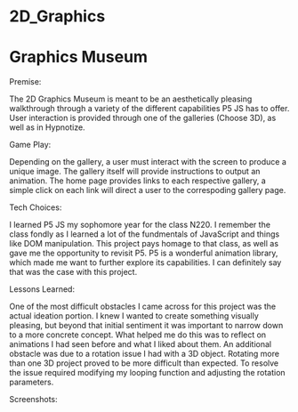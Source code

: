 # 2D_Graphics

# Graphics Museum
Premise: 

The 2D Graphics Museum is meant to be an aesthetically pleasing walkthrough through a variety of the different capabilities P5 JS has to offer. User interaction is provided through one of the galleries (Choose 3D), as well as in Hypnotize. 

Game Play:  

Depending on the gallery, a user must interact with the screen to produce a unique image. The gallery itself will provide instructions to output an animation. The home page provides links to each respective gallery, a simple click on each link will direct a user to the correspoding gallery page. 

Tech Choices: 

I learned P5 JS my sophomore year for the class N220. I remember the class fondly as I learned a lot of the fundmentals of JavaScript and things like DOM manipulation. This project pays homage to that class, as well as gave me the opportunity to revisit P5. P5 is a wonderful animation library, which made me want to further explore its capabilities. I can definitely say that was the case with this project.  

Lessons Learned:  

One of the most difficult obstacles I came across for this project was the actual ideation portion. I knew I wanted to create something visually pleasing, but beyond that initial sentiment it was important to narrow down to a more concrete concept. What helped me do this was to reflect on animations I had seen before and what I liked about them. An additional obstacle was due to a rotation issue I had with a 3D object. Rotating more than one 3D project proved to be more difficult than expected. To resolve the issue required modifying my looping function and adjusting the rotation parameters. 

Screenshots: 


